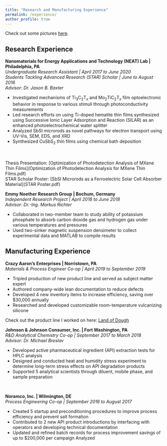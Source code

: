 ```yaml
---
title: "Research and Manufacturing Experience"
permalink: /experience/
author_profile: true
---
```

Check out some pictures [here](gallery.html).

## Research Experience

**Nanomaterials for Energy Applications and Technology (NEAT) Lab | Philadelphia, PA**<br/>
*Undergraduate Research Assistant | April 2017 to June 2020<br/>
Students Tackling Advanced Research (STAR) Scholar | June to August 2016<br/>
Advisor: Dr. Jason B. Baxter*
* Investigated mechanisms of Ti<sub>3</sub>C<sub>2</sub>T<sub>_x_</sub> and Mo<sub>2</sub>TiC<sub>2</sub>T<sub>_x_</sub> film optoelectronic behavior in response to various stimuli through photoconductivity measurements
* Led research efforts on using Ti-doped hematite thin films synthesized using Successive Ionic Layer Adsorption and Reaction (SILAR) as an enhanced photoelectrochemical water splitter
* Analyzed SbSI microrods as novel pathways for electron transport using UV-Vis, SEM, EDS, and XRD
* Synthesized CuSbS<sub>2</sub> thin films using chemical bath deposition
<br/>
<br/>
Thesis Presentation: 
[Optimization of Photodetection Analysis of MXene Thin Films](Optimization of Photodetection Analysis for MXene Thin Films.pdf)
<br/>
STAR Scholar Poster: [SbSI Microrods as a Ferroelectric Solar Cell Absorber Material](STAR Poster.pdf)
<br/>

**Emmy Noether Research Group | Bochum, Germany**<br/>
*Independent Research Project | April 2018 to June 2018<br/>
Advisor: Dr.-Ing. Markus Richter*
* Collaborated in two-member team to study ability of potassium phosphate to absorb carbon dioxide gas and hydrogen gas under various temperatures and pressures 
* Used two-sinker magnetic suspension densimeter to collect experimental data and MATLAB to compile results

## Manufacturing Experience

**Crazy Aaron’s Enterprises | Norristown, PA**<br/>
*Materials & Process Engineer Co-op | April 2019 to September 2019*
* Tripled production of new product line and served as subject matter expert
* Authored company-wide lean documentation to reduce defects 
* Developed 4 new inventory items to increase efficiency, saving over $30,000 annually
* Researched and developed customizable room-temperature vulcanizing silicone 

Check out the product line I worked on here: [Land of Dough](https://www.landofdough.com/)
<br/>

**Johnson & Johnson Consumer, Inc. | Fort Washington, PA**<br/>
*R&D Analytical Chemistry Co-op | September 2017 to March 2018*<br/>
*Advisor: Dr. Michael Breslav*
* Developed active pharmaceutical ingredient (API) extraction tests for HPLC analysis
* Designed and conducted heat and humidity stress experiment to determine long-term stress effects on API degradation products
* Supported 5 analytical scientists through diluent, mobile phase, and sample preparation
<br/>

**Noramco, Inc. | Wilmington, DE**<br/>
*Process Engineering Co-op | September 2016 to August 2017*
* Created 5 startup and preconditioning procedures to improve process efficiency and prevent salt formation
* Contributed to 2 new API product introductions by interfacing with operators and developing technical
documentation
* Updated and refined batch records for process improvement savings of up to $200,000 per campaign
Analyzed

